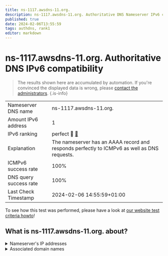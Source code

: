 ```yaml
---
title: ns-1117.awsdns-11.org.
description: ns-1117.awsdns-11.org. Authoritative DNS Nameserver IPv6 compatibility
published: true
date: 2024-02-06T13:55:59
tags: authdns, rank1
editor: markdown
---
```


# ns-1117.awsdns-11.org. Authoritative DNS IPv6 compatibility

> The results shown here are accumulated by automation. If you're convinced the displayed data is wrong, please [contact the administrators](/howto/chat). 
{.is-info}




|   |   |
| - | - |
| Nameserver DNS name | ns-1117.awsdns-11.org.
| Amount IPv6 address | 1
| IPv6 ranking | perfect :1st_place_medal: [🔗](/howto/ranking) |
| Explanation | The nameserver has an AAAA record and responds perfectly to ICMPv6 as well as DNS requests. |
| ICMPv6 success rate | 100%|
| DNS query success rate | 100% |
| Last Check Timestamp | 2024-02-06 14:55:59+01:00 |

To see how this test was performed, please have a look at [our website test criteria howto](/howto/testcriteria/authdns)!


## What is ns-1117.awsdns-11.org. about?




<details>
<summary>Nameserver's IP addresses</summary>

2600:9000:5304:5d00::1

</details>



<details>
<summary>Associated domain names</summary>

duolingo.com

</details>
